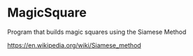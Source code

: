 # MagicSquare
Program that builds magic squares using the Siamese Method

https://en.wikipedia.org/wiki/Siamese_method
